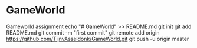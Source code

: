 # GameWorld
Gameworld assignment 
echo "# GameWorld" >> README.md
git init
git add README.md
git commit -m "first commit"
git remote add origin https://github.com/TijnvAsseldonk/GameWorld.git
git push -u origin master

